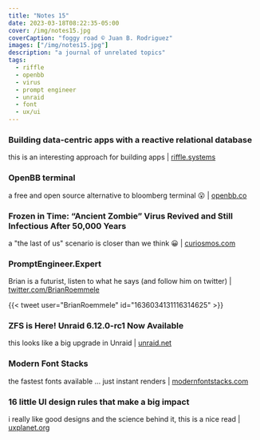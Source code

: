 ```yaml
---
title: "Notes 15"
date: 2023-03-18T08:22:35-05:00
cover: /img/notes15.jpg
coverCaption: "foggy road © Juan B. Rodriguez"
images: ["/img/notes15.jpg"]
description: "a journal of unrelated topics"
tags:
  - riffle
  - openbb
  - virus
  - prompt engineer
  - unraid
  - font
  - ux/ui
---
```


### Building data-centric apps with a reactive relational database

this is an interesting approach for building apps | [riffle.systems](https://riffle.systems/essays/prelude/)

### OpenBB terminal

a free and open source alternative to bloomberg terminal 😮 | [openbb.co](https://openbb.co)

### Frozen in Time: “Ancient Zombie” Virus Revived and Still Infectious After 50,000 Years

a "the last of us" scenario is closer than we think 😀 | [curiosmos.com](https://curiosmos.com/frozen-in-time-ancient-zombie-virus-revived-and-still-infectious-after-50000-years/)

### PromptEngineer.Expert

Brian is a futurist, listen to what he says (and follow him on twitter) | [twitter.com/BrianRoemmele](https://twitter.com/BrianRoemmele/status/1636034131116314625?s=20)

{{< tweet user="BrianRoemmele" id="1636034131116314625" >}}

### ZFS is Here! Unraid 6.12.0-rc1 Now Available

this looks like a big upgrade in Unraid | [unraid.net](https://unraid.net/blog/6-12-0-rc1)

### Modern Font Stacks

the fastest fonts available ... just instant renders | [modernfontstacks.com](https://modernfontstacks.com/#font-stacks)

### 16 little UI design rules that make a big impact

i really like good designs and the science behind it, this is a nice read | [uxplanet.org](https://uxplanet.org/16-ui-design-tips-ba2e7524d203)
